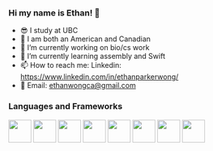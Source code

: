 ### Hi my name is Ethan! 👋
- :sunglasses: I study at UBC 
- :round_pushpin: I am both an American and Canadian 
- 🔭 I’m currently working on bio/cs work
- 🌱 I’m currently learning assembly and Swift
- 📫 How to reach me: Linkedin: https://www.linkedin.com/in/ethanparkerwong/
- 📧 Email: ethanwongca@gmail.com

<h3> Languages and Frameworks </h3>

<img src = https://github.com/ethanwongca/ethanwongca/assets/87055387/5ae06087-8a3c-4122-a230-8dcd1114b45f width = 45px/>
<img src =https://github.com/ethanwongca/ethanwongca/assets/87055387/4956de8e-3025-4854-91bd-cfcd570793bd  width = 45px/>
<img src = https://github.com/ethanwongca/ethanwongca/assets/87055387/581e47ec-3b78-421a-bbeb-1be62421e684 width = 45px/>
<img src = https://github.com/ethanwongca/ethanwongca/assets/87055387/66009246-4c6c-483c-bb85-65ff0861281c width = 45px/>
<img src = https://github.com/ethanwongca/ethanwongca/assets/87055387/237db23c-f373-4709-a103-6d788f7a2788 width = 45px/>
<img src = https://github.com/ethanwongca/ethanwongca/assets/87055387/2d8ee8f0-69cb-4a3d-9ad1-2e1eae01abeb width = 45px/>
<img src = https://github.com/ethanwongca/ethanwongca/assets/87055387/0aef491f-0cee-432a-989e-e1887fbf8539 width = 45px/>
<img src = https://github.com/ethanwongca/ethanwongca/assets/87055387/28821ea1-e417-4a42-aef4-111dba65bb1b width = 45px/>

